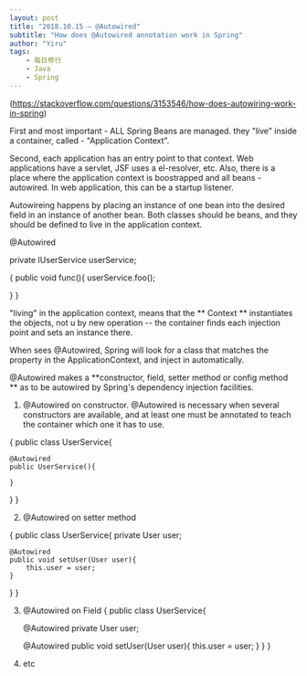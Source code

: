 ```yaml
---
layout: post
title: "2018.10.15 — @Autowired"
subtitle: "How does @Autowired annotation work in Spring"
author: "Yiru"
tags: 
    - 每日修行
    - Java
    - Spring
---
```



(https://stackoverflow.com/questions/3153546/how-does-autowiring-work-in-spring)

First and most important - ALL Spring Beans are managed. they "live" inside a container, called - "Application Context".

Second, each application has an entry point to that context. Web applications have a servlet, JSF uses a el-resolver, etc. Also, there is a place where the application context is boostrapped and all beans - autowired. In web application, this can be a startup listener.

Autowireing happens by placing an instance of one bean into the desired field in an instance of another bean. Both classes should be beans, and they should be defined to live in the application context.


@Autowired

private IUserService userService;

{
public void func(){
    userService.foo();

}
}


"living" in the application context, means that the ** Context ** instantiates the objects, not u by new operation -- the container finds each injection point and sets an instance there.

When sees @Autowired, Spring will look for a class that matches the property in the ApplicationContext, and inject in automatically. 


@Autowired makes a **constructor, field, setter method or config method ** as to be autowired by Spring's dependency injection facilities.


1. @Autowired on constructor. @Autowired is necessary when several constructors are available, and at least one must be annotated to teach the container which one it has to use.

{
public class UserService{
    
    @Autowired
    public UserService(){

    }
}
}

2. @Autowired on setter method

{
public class UserService{
    private User user;

    @Autowired
    public void setUser(User user){
        this.user = user;
    }
}
}

3. @Autowired on Field
{
public class UserService{

    @Autowired
    private User user;

    @Autowired
    public void setUser(User user){
        this.user = user;
    }
}
}

4. etc

